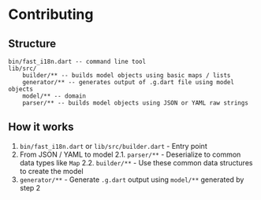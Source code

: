 # Contributing

## Structure

```
bin/fast_i18n.dart -- command line tool
lib/src/
    builder/** -- builds model objects using basic maps / lists
    generator/** -- generates output of .g.dart file using model objects
    model/** -- domain
    parser/** -- builds model objects using JSON or YAML raw strings
```

## How it works

1. `bin/fast_i18n.dart` or `lib/src/builder.dart` - Entry point
2. From JSON / YAML to model
    2.1. `parser/**` - Deserialize to common data types like `Map`
    2.2. `builder/**` - Use these common data structures to create the model
3. `generator/**` - Generate `.g.dart` output using `model/**` generated by step 2
